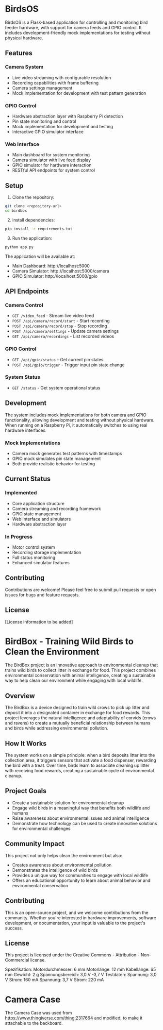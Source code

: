 # BirdsOS

BirdsOS is a Flask-based application for controlling and monitoring bird feeder hardware, with support for camera feeds and GPIO control. It includes development-friendly mock implementations for testing without physical hardware.

## Features

### Camera System
- Live video streaming with configurable resolution
- Recording capabilities with frame buffering
- Camera settings management
- Mock implementation for development with test pattern generation

### GPIO Control
- Hardware abstraction layer with Raspberry Pi detection
- Pin state monitoring and control
- Mock implementation for development and testing
- Interactive GPIO simulator interface

### Web Interface
- Main dashboard for system monitoring
- Camera simulator with live feed display
- GPIO simulator for hardware interaction
- RESTful API endpoints for system control

## Setup

1. Clone the repository:
```bash
git clone <repository-url>
cd birdbox
```

2. Install dependencies:
```bash
pip install -r requirements.txt
```

3. Run the application:
```bash
python app.py
```

The application will be available at:
- Main Dashboard: http://localhost:5000
- Camera Simulator: http://localhost:5000/camera
- GPIO Simulator: http://localhost:5000/gpio

## API Endpoints

### Camera Control
- `GET /video_feed` - Stream live video feed
- `POST /api/camera/record/start` - Start recording
- `POST /api/camera/record/stop` - Stop recording
- `POST /api/camera/settings` - Update camera settings
- `GET /api/camera/recordings` - List recorded videos

### GPIO Control
- `GET /api/gpio/status` - Get current pin states
- `POST /api/gpio/trigger` - Trigger input pin state change

### System Status
- `GET /status` - Get system operational status

## Development

The system includes mock implementations for both camera and GPIO functionality, allowing development and testing without physical hardware. When running on a Raspberry Pi, it automatically switches to using real hardware interfaces.

### Mock Implementations
- Camera mock generates test patterns with timestamps
- GPIO mock simulates pin state management
- Both provide realistic behavior for testing

## Current Status

### Implemented
- Core application structure
- Camera streaming and recording framework
- GPIO state management
- Web interface and simulators
- Hardware abstraction layer

### In Progress
- Motor control system
- Recording storage implementation
- Full status monitoring
- Enhanced simulator features

## Contributing

Contributions are welcome! Please feel free to submit pull requests or open issues for bugs and feature requests.

## License

[License information to be added]

# BirdBox - Training Wild Birds to Clean the Environment

The BirdBox project is an innovative approach to environmental cleanup that trains wild birds to collect litter in exchange for food. This project combines environmental conservation with animal intelligence, creating a sustainable way to help clean our environment while engaging with local wildlife.

## Overview

The BirdBox is a device designed to train wild crows to pick up litter and deposit it into a designated container in exchange for food rewards. This project leverages the natural intelligence and adaptability of corvids (crows and ravens) to create a mutually beneficial relationship between humans and birds while addressing environmental pollution.

## How It Works

The system works on a simple principle: when a bird deposits litter into the collection area, it triggers sensors that activate a food dispenser, rewarding the bird with a treat. Over time, birds learn to associate cleaning up litter with receiving food rewards, creating a sustainable cycle of environmental cleanup.

## Project Goals

- Create a sustainable solution for environmental cleanup
- Engage wild birds in a meaningful way that benefits both wildlife and humans
- Raise awareness about environmental issues and animal intelligence
- Demonstrate how technology can be used to create innovative solutions for environmental challenges

## Community Impact

This project not only helps clean the environment but also:
- Creates awareness about environmental pollution
- Demonstrates the intelligence of wild birds
- Provides a unique way for communities to engage with local wildlife
- Offers an educational opportunity to learn about animal behavior and environmental conservation

## Contributing

This is an open-source project, and we welcome contributions from the community. Whether you're interested in hardware improvements, software development, or documentation, your input is valuable to the project's success.

## License

This project is licensed under the Creative Commons - Attribution - Non-Commercial license.


Spezifikation:
Motordurchmesser: 6 mm
Motorlänge: 12 mm
Kabellänge: 65 mm
Gewicht: 2 g
Spannungsbereich: 3,0 V -3,7 V
Testdaten:
Spannung: 3,0 V Strom: 160 mA
Spannung: 3,7 V Strom: 220 mA

# Camera Case
The Camera Case was used from https://www.thingiverse.com/thing:2317664 and modified, to make it attachable to the backboard.
